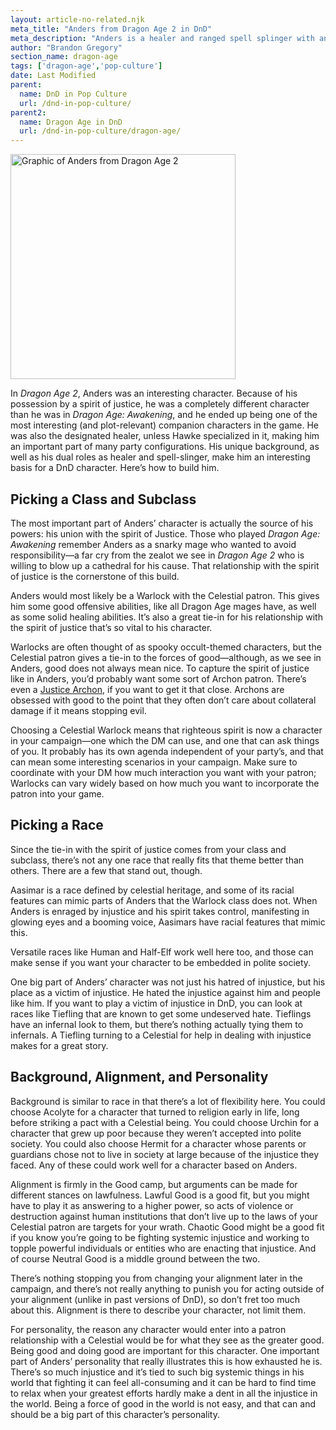 ```yaml
---
layout: article-no-related.njk
meta_title: "Anders from Dragon Age 2 in DnD"
meta_description: "Anders is a healer and ranged spell splinger with an unusual relationship with a spirit of justice. That's a perfect fit for a certain type of DnD character."
author: "Brandon Gregory"
section_name: dragon-age
tags: ['dragon-age','pop-culture']
date: Last Modified
parent:
  name: DnD in Pop Culture
  url: /dnd-in-pop-culture/
parent2:
  name: Dragon Age in DnD
  url: /dnd-in-pop-culture/dragon-age/
---
```


<img
  src="/images/da2-anders-360.webp"
  srcset="/images/da2-anders-360.webp 360w,
          /images/da2-anders-768.webp 768w"
  sizes="(min-width: 768px) 384px,180px"
  alt="Graphic of Anders from Dragon Age 2"
  class="tiny-hero"
  height="360" width="360" />

In _Dragon Age 2_, Anders was an interesting character. Because of his possession by a spirit of justice, he was a completely different character than he was in _Dragon Age: Awakening_, and he ended up being one of the most interesting (and plot-relevant) companion characters in the game. He was also the designated healer, unless Hawke specialized in it, making him an important part of many party configurations. His unique background, as well as his dual roles as healer and spell-slinger, make him an interesting basis for a DnD character. Here’s how to build him.


## Picking a Class and Subclass

The most important part of Anders’ character is actually the source of his powers: his union with the spirit of Justice. Those who played _Dragon Age: Awakening_ remember Anders as a snarky mage who wanted to avoid responsibility—a far cry from the zealot we see in _Dragon Age 2_ who is willing to blow up a cathedral for his cause. That relationship with the spirit of justice is the cornerstone of this build.

Anders would most likely be a Warlock with the Celestial patron. This gives him some good offensive abilities, like all Dragon Age mages have, as well as some solid healing abilities. It’s also a great tie-in for his relationship with the spirit of justice that’s so vital to his character.

Warlocks are often thought of as spooky occult-themed characters, but the Celestial patron gives a tie-in to the forces of good—although, as we see in Anders, good does not always mean nice. To capture the spirit of justice like in Anders, you’d probably want some sort of Archon patron. There’s even a [Justice Archon](https://forgottenrealms.fandom.com/wiki/Justice_archon), if you want to get it that close. Archons are obsessed with good to the point that they often don’t care about collateral damage if it means stopping evil.

Choosing a Celestial Warlock means that righteous spirit is now a character in your campaign—one which the DM can use, and one that can ask things of you. It probably has its own agenda independent of your party’s, and that can mean some interesting scenarios in your campaign. Make sure to coordinate with your DM how much interaction you want with your patron; Warlocks can vary widely based on how much you want to incorporate the patron into your game.


## Picking a Race

Since the tie-in with the spirit of justice comes from your class and subclass, there’s not any one race that really fits that theme better than others. There are a few that stand out, though. 

Aasimar is a race defined by celestial heritage, and some of its racial features can mimic parts of Anders that the Warlock class does not. When Anders is enraged by injustice and his spirit takes control, manifesting in glowing eyes and a booming voice, Aasimars have racial features that mimic this.

Versatile races like Human and Half-Elf work well here too, and those can make sense if you want your character to be embedded in polite society.

One big part of Anders’ character was not just his hatred of injustice, but his place as a victim of injustice. He hated the injustice against him and people like him. If you want to play a victim of injustice in DnD, you can look at races like Tiefling that are known to get some undeserved hate. Tieflings have an infernal look to them, but there’s nothing actually tying them to infernals. A Tiefling turning to a Celestial for help in dealing with injustice makes for a great story.


## Background, Alignment, and Personality

Background is similar to race in that there’s a lot of flexibility here. You could choose Acolyte for a character that turned to religion early in life, long before striking a pact with a Celestial being. You could choose Urchin for a character that grew up poor because they weren’t accepted into polite society. You could also choose Hermit for a character whose parents or guardians chose not to live in society at large because of the injustice they faced. Any of these could work well for a character based on Anders.

Alignment is firmly in the Good camp, but arguments can be made for different stances on lawfulness. Lawful Good is a good fit, but you might have to play it as answering to a higher power, so acts of violence or destruction against human institutions that don’t live up to the laws of your Celestial patron are targets for your wrath. Chaotic Good might be a good fit if you know you’re going to be fighting systemic injustice and working to topple powerful individuals or entities who are enacting that injustice. And of course Neutral Good is a middle ground between the two.

There’s nothing stopping you from changing your alignment later in the campaign, and there’s not really anything to punish you for acting outside of your alignment (unlike in past versions of DnD), so don’t fret too much about this. Alignment is there to describe your character, not limit them.

For personality, the reason any character would enter into a patron relationship with a Celestial would be for what they see as the greater good. Being good and doing good are important for this character. One important part of Anders’ personality that really illustrates this is how exhausted he is. There’s so much injustice and it’s tied to such big systemic things in his world that fighting it can feel all-consuming and it can be hard to find time to relax when your greatest efforts hardly make a dent in all the injustice in the world. Being a force of good in the world is not easy, and that can and should be a big part of this character’s personality.